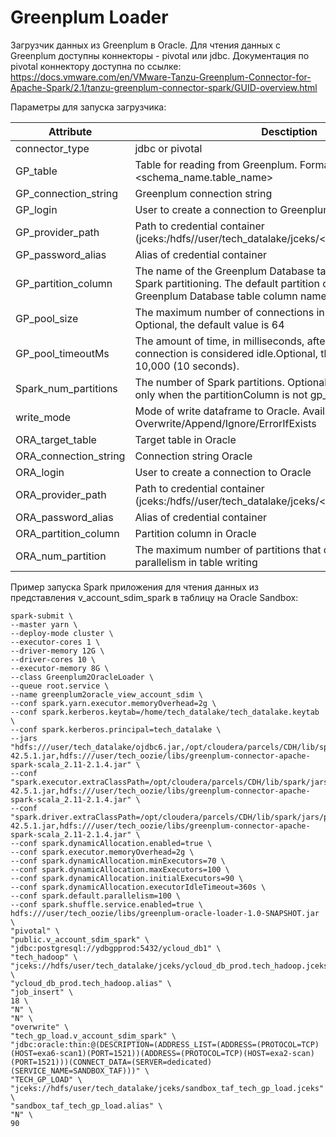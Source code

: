 # Greenplum Loader

Загрузчик данных из Greenplum в Oracle. Для чтения данных с Greenplum доступны коннекторы - pivotal или jdbc. Документация по pivotal коннектору доступна по ссылке: https://docs.vmware.com/en/VMware-Tanzu-Greenplum-Connector-for-Apache-Spark/2.1/tanzu-greenplum-connector-spark/GUID-overview.html

Параметры для запуска загрузчика:

| Attribute | Desctiption |
| ------ | ------ |
| connector_type | jdbc or pivotal |
| GP_table       | Table for reading from Greenplum. Format <schema_name.table_name> |
| GP_connection_string | Greenplum connection string |
| GP_login | User to create a connection to Greenplum |
| GP_provider_path | Path to credential container (jceks:/hdfs//user/tech_datalake/jceks/<container_name>.jceks") |
| GP_password_alias | Alias of credential container |
| GP_partition_column | The name of the Greenplum Database table column to use for Spark partitioning. The default partition column is the internal Greenplum Database table column named gp_segment_id |
| GP_pool_size | The maximum number of connections in the connection pool. Optional, the default value is 64 |
| GP_pool_timeoutMs | The amount of time, in milliseconds, after which an inactive connection is considered idle.Optional, the default value is 10,000 (10 seconds). |
| Spark_num_partitions | The number of Spark partitions. Optional, and valid to specify only when the partitionColumn is not gp_segment_id. |
| write_mode |  Mode of write dataframe to Oracle. Available: Overwrite/Append/Ignore/ErrorIfExists |
| ORA_target_table | Target table in Oracle |
| ORA_connection_string | Connection string Oracle |
| ORA_login |  User to create a connection to Oracle |
| ORA_provider_path | Path to credential container (jceks:/hdfs//user/tech_datalake/jceks/<container_name>.jceks") |
| ORA_password_alias | Alias of credential container |
| ORA_partition_column | Partition column in Oracle |
| ORA_num_partition | The maximum number of partitions that can be used for parallelism in table writing |

  
Пример запуска Spark приложения для чтения данных из представления v_account_sdim_spark в таблицу на Oracle Sandbox:
```
spark-submit \
--master yarn \
--deploy-mode cluster \
--executor-cores 1 \
--driver-memory 12G \
--driver-cores 10 \
--executor-memory 8G \
--class Greenplum2OracleLoader \
--queue root.service \
--name greenplum2oracle_view_account_sdim \
--conf spark.yarn.executor.memoryOverhead=2g \
--conf spark.kerberos.keytab=/home/tech_datalake/tech_datalake.keytab \
--conf spark.kerberos.principal=tech_datalake \
--jars "hdfs:///user/tech_datalake/ojdbc6.jar,/opt/cloudera/parcels/CDH/lib/spark/jars/postgresql-42.5.1.jar,hdfs:///user/tech_oozie/libs/greenplum-connector-apache-spark-scala_2.11-2.1.4.jar" \
--conf "spark.executor.extraClassPath=/opt/cloudera/parcels/CDH/lib/spark/jars/postgresql-42.5.1.jar,hdfs:///user/tech_oozie/libs/greenplum-connector-apache-spark-scala_2.11-2.1.4.jar" \
--conf "spark.driver.extraClassPath=/opt/cloudera/parcels/CDH/lib/spark/jars/postgresql-42.5.1.jar,hdfs:///user/tech_oozie/libs/greenplum-connector-apache-spark-scala_2.11-2.1.4.jar" \
--conf spark.dynamicAllocation.enabled=true \
--conf spark.executor.memoryOverhead=2g \
--conf spark.dynamicAllocation.minExecutors=70 \
--conf spark.dynamicAllocation.maxExecutors=100 \
--conf spark.dynamicAllocation.initialExecutors=90 \
--conf spark.dynamicAllocation.executorIdleTimeout=360s \
--conf spark.default.parallelism=100 \
--conf spark.shuffle.service.enabled=true \
hdfs:///user/tech_oozie/libs/greenplum-oracle-loader-1.0-SNAPSHOT.jar \
"pivotal" \
"public.v_account_sdim_spark" \
"jdbc:postgresql://ydbgpprod:5432/ycloud_db1" \
"tech_hadoop" \
"jceks://hdfs/user/tech_datalake/jceks/ycloud_db_prod.tech_hadoop.jceks" \
"ycloud_db_prod.tech_hadoop.alias" \
"job_insert" \
18 \
"N" \
"N" \
"overwrite" \
"tech_gp_load.v_account_sdim_spark" \
"jdbc:oracle:thin:@(DESCRIPTION=(ADDRESS_LIST=(ADDRESS=(PROTOCOL=TCP)(HOST=exa6-scan1)(PORT=1521))(ADDRESS=(PROTOCOL=TCP)(HOST=exa2-scan)(PORT=1521)))(CONNECT_DATA=(SERVER=dedicated)(SERVICE_NAME=SANDBOX_TAF)))" \
"TECH_GP_LOAD" \
"jceks://hdfs/user/tech_datalake/jceks/sandbox_taf_tech_gp_load.jceks" \
"sandbox_taf_tech_gp_load.alias" \
"N" \
90
```
